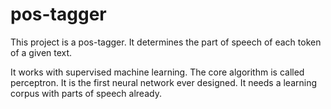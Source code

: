 # pos-tagger

This project is a pos-tagger.
It determines the part of speech of each token of a given text.

It works with supervised machine learning.
The core algorithm is called perceptron. It is the first neural network ever designed.
It needs a learning corpus with parts of speech already.
